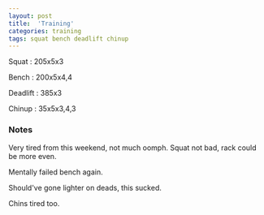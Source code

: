 ```yaml
---
layout: post
title:  'Training'
categories: training
tags: squat bench deadlift chinup
---
```


Squat       :   205x5x3

Bench       :   200x5x4,4

Deadlift    :   385x3

Chinup      :   35x5x3,4,3

### Notes

Very tired from this weekend, not much oomph. Squat not bad, rack could be more even.

Mentally failed bench again.

Should've gone lighter on deads, this sucked.

Chins tired too.
